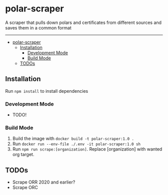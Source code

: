 # polar-scraper

A scraper that pulls down polars and certificates from different sources and saves them in a common format

---

- [polar-scraper](#polar-scraper)
  - [Installation](#installation)
    - [Development Mode](#development-mode)
    - [Build Mode](#development-mode)
  - [TODOs](#todos)

## Installation

Run `npm install` to install dependencies

### Development Mode

- TODO!

### Build Mode

1. Build the image with `docker build -t polar-scraper:1.0 .`
2. Run `docker run --env-file ./.env -it polar-scraper:1.0 sh`
3. Run `npm run scrape:[organization]`. Replace [organization] with wanted org target.

## TODOs

- Scrape ORR 2020 and earlier?
- Scrape ORC
